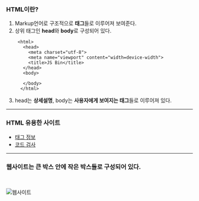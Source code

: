 ### HTML이란?
  1. Markup언어로 구조적으로 **태그**들로 이루어져 보여준다.
  2. 상위 태그인 **head**와 **body**로 구성되어 있다.
     ```
      <html>
        <head>
          <meta charset="utf-8">
          <meta name="viewport" content="width=device-width">
          <title>JS Bin</title>
        </head>
        <body>

        </body>
       </html>
     ```
  3. head는 **상세설명**, body는 **사용자에게 보여지는 태그**들로 이루어져 있다.
* * *
### HTML 유용한 사이트
   * [태그 정보](https://developer.mozilla.org/en-US/docs/Web/HTML/Element)
   * [코드 검사](https://validator.w3.org/)
* * *
### 웹사이트는 큰 박스 안에 작은 박스들로 구성되어 있다.    
<br/>

![웹사이트](https://user-images.githubusercontent.com/73509513/153819230-8767b5e4-8395-40ae-8553-225ba0ec3fca.png)
